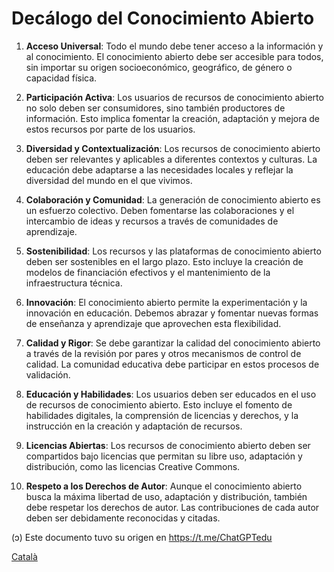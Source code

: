 # Decálogo del Conocimiento Abierto
1. **Acceso Universal**: Todo el mundo debe tener acceso a la información y al conocimiento. El conocimiento abierto debe ser accesible para todos, sin importar su origen socioeconómico, geográfico, de género o capacidad física.

2. **Participación Activa**: Los usuarios de recursos de conocimiento abierto no solo deben ser consumidores, sino también productores de información. Esto implica fomentar la creación, adaptación y mejora de estos recursos por parte de los usuarios.

3. **Diversidad y Contextualización**: Los recursos de conocimiento abierto deben ser relevantes y aplicables a diferentes contextos y culturas. La educación debe adaptarse a las necesidades locales y reflejar la diversidad del mundo en el que vivimos.

4. **Colaboración y Comunidad**: La generación de conocimiento abierto es un esfuerzo colectivo. Deben fomentarse las colaboraciones y el intercambio de ideas y recursos a través de comunidades de aprendizaje.

5. **Sostenibilidad**: Los recursos y las plataformas de conocimiento abierto deben ser sostenibles en el largo plazo. Esto incluye la creación de modelos de financiación efectivos y el mantenimiento de la infraestructura técnica.

6. **Innovación**: El conocimiento abierto permite la experimentación y la innovación en educación. Debemos abrazar y fomentar nuevas formas de enseñanza y aprendizaje que aprovechen esta flexibilidad.

7. **Calidad y Rigor**: Se debe garantizar la calidad del conocimiento abierto a través de la revisión por pares y otros mecanismos de control de calidad. La comunidad educativa debe participar en estos procesos de validación.

8. **Educación y Habilidades**: Los usuarios deben ser educados en el uso de recursos de conocimiento abierto. Esto incluye el fomento de habilidades digitales, la comprensión de licencias y derechos, y la instrucción en la creación y adaptación de recursos.

9. **Licencias Abiertas**: Los recursos de conocimiento abierto deben ser compartidos bajo licencias que permitan su libre uso, adaptación y distribución, como las licencias Creative Commons.

10. **Respeto a los Derechos de Autor**: Aunque el conocimiento abierto busca la máxima libertad de uso, adaptación y distribución, también debe respetar los derechos de autor. Las contribuciones de cada autor deben ser debidamente reconocidas y citadas.

(ɔ) Este documento tuvo su origen en https://t.me/ChatGPTedu

[Català](obert)
